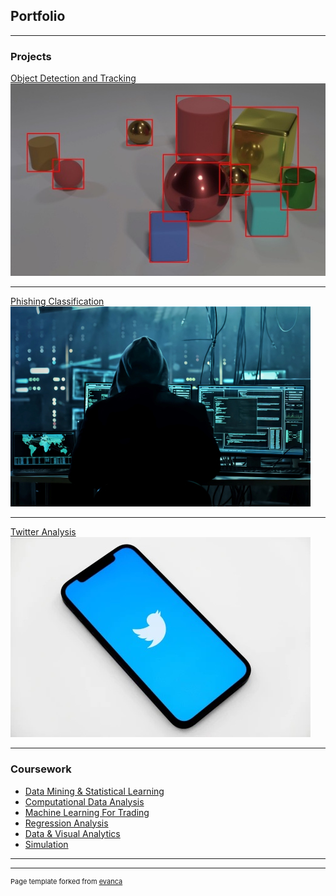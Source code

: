 ## Portfolio

---

### Projects

[Object Detection and Tracking](/sample_page)
<img src="images/object.jpg?raw=true"/>

---
[Phishing Classification](/pdf/Phishing_Classification.pdf)
<img src="images/hacker.jpg?raw=true"/>

---
[Twitter Analysis](/pdf/Twitter_Analysis.pdf)
<img src="images/twitter.jpg?raw=true"/>

---

### Coursework

- [Data Mining & Statistical Learning](http://example.com/)
- [Computational Data Analysis](http://example.com/)
- [Machine Learning For Trading](http://example.com/)
- [Regression Analysis](http://example.com/)
- [Data & Visual Analytics](http://example.com/)
- [Simulation](http://example.com/)

---




---
<p style="font-size:11px">Page template forked from <a href="https://github.com/evanca/quick-portfolio">evanca</a></p>
<!-- Remove above link if you don't want to attibute -->

